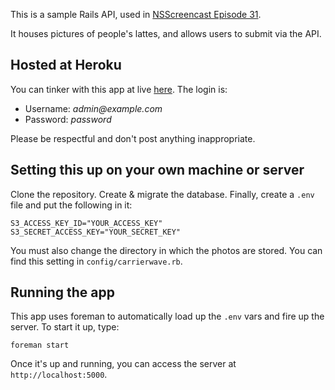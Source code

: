 This is a sample Rails API, used in [NSScreencast Episode 31](http://nsscreencast.com/episodes/31-forms).

It houses pictures of people's lattes, and allows users to submit via the API.

## Hosted at Heroku

You can tinker with this app at live [here](http://best-latte.herokuapp.com/admin).  The login is:

- Username:  _admin@example.com_
- Password:  _password_

Please be respectful and don't post anything inappropriate.

## Setting this up on your own machine or server

Clone the repository.  Create & migrate the database.  Finally, create a `.env` file and put the following in it:

````
S3_ACCESS_KEY_ID="YOUR_ACCESS_KEY"
S3_SECRET_ACCESS_KEY="YOUR_SECRET_KEY"
````

You must also change the directory in which the photos are stored.  You can find this setting in `config/carrierwave.rb`.

## Running the app

This app uses foreman to automatically load up the `.env` vars and fire up the server.  To start it up, type:

```
foreman start
```

Once it's up and running, you can access the server at `http://localhost:5000`.
